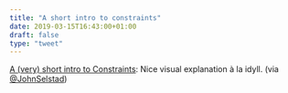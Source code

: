 ```yaml
---
title: "A short intro to constraints"
date: 2019-03-15T16:43:00+01:00
draft: false
type: "tweet"
---
```


[A (very) short intro to Constraints](https://t.co/Da7oedb46b): Nice visual explanation à la idyll. (via
[@JohnSelstad](https://twitter.com/JohnSelstad/status/1106452520656736256))
